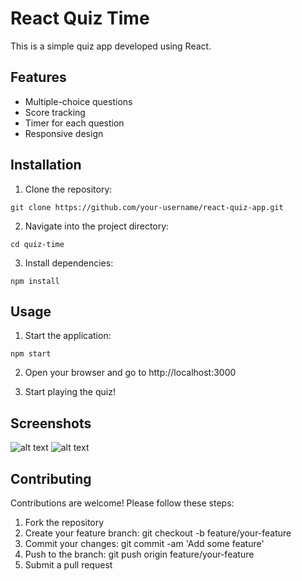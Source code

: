 # React Quiz Time

This is a simple quiz app developed using React.

## Features

- Multiple-choice questions
- Score tracking
- Timer for each question
- Responsive design

## Installation

1. Clone the repository:

```
git clone https://github.com/your-username/react-quiz-app.git
```

2. Navigate into the project directory:

```
cd quiz-time
```

3. Install dependencies:

```
npm install
```
## Usage

1. Start the application:

```
npm start
```

2. Open your browser and go to http://localhost:3000

3. Start playing the quiz!

## Screenshots

![alt text](<Screenshot 2024-04-24 at 2.52.06 PM.png>)
![alt text](<Screenshot 2024-04-24 at 2.52.40 PM.png>)

## Contributing

Contributions are welcome! Please follow these steps:

1. Fork the repository
2. Create your feature branch: git checkout -b feature/your-feature
3. Commit your changes: git commit -am 'Add some feature'
4. Push to the branch: git push origin feature/your-feature
5. Submit a pull request

